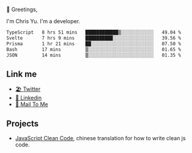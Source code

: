 👋 Greetings, 

I'm Chris Yu. I'm a developer. 


<!--START_SECTION:waka-->

```txt
TypeScript   8 hrs 51 mins   ████████████▒░░░░░░░░░░░░   49.04 %
Svelte       7 hrs 9 mins    ██████████░░░░░░░░░░░░░░░   39.56 %
Prisma       1 hr 21 mins    ██░░░░░░░░░░░░░░░░░░░░░░░   07.50 %
Bash         17 mins         ▒░░░░░░░░░░░░░░░░░░░░░░░░   01.65 %
JSON         14 mins         ▒░░░░░░░░░░░░░░░░░░░░░░░░   01.35 %
```

<!--END_SECTION:waka-->

## Link me

- [🏖️ Twitter](https://twitter.com/yuetong3yu)
- [🧳 Linkedin](https://www.linkedin.com/in/yuetong3yu)
- [📧 Mail To Me](mailto:yuetong3yu@gmail.com)


## Projects 

- [JavaScript Clean Code](https://js-clean-code-cn.vercel.app/), chinese translation for how to write clean js code.
